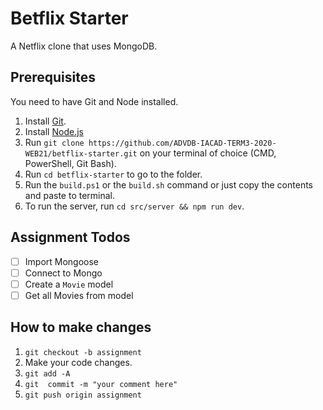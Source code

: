 # Betflix Starter
A Netflix clone that uses MongoDB.

## Prerequisites
You need to have Git and Node installed.

1. Install [Git](https://git-scm.com/downloads).
2. Install [Node.js](https://nodejs.org/dist/v12.16.1/node-v12.16.1-x64.msi)
3. Run `git clone https://github.com/ADVDB-IACAD-TERM3-2020-WEB21/betflix-starter.git` on your terminal of choice (CMD, PowerShell, Git Bash).
4. Run `cd betflix-starter` to go to the folder.
5. Run the `build.ps1` or the `build.sh` command or just copy the contents and paste to terminal.
6. To run the server, run `cd src/server && npm run dev`.

## Assignment Todos
- [ ] Import Mongoose
- [ ] Connect to Mongo
- [ ] Create a `Movie` model
- [ ] Get all Movies from model

## How to make changes

1. `git checkout -b assignment`
2. Make your code changes.
3. `git add -A`
4. `git  commit -m "your comment here"`
5. `git push origin assignment`